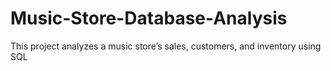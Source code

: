 # Music-Store-Database-Analysis
This project analyzes a music store’s sales, customers, and inventory using SQL
